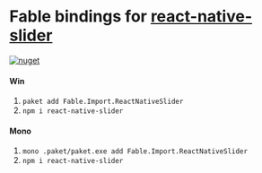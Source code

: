 # Fable bindings for [react-native-slider](https://npmjs.com/package/react-native-slider)

[![nuget](https://badge.fury.io/nu/Fable.Import.ReactNativeSlider.svg)](https://badge.fury.io/nu/Fable.Import.ReactNativeSlider)

#### Win
1. `paket add Fable.Import.ReactNativeSlider`
2. `npm i react-native-slider`

#### Mono
1. `mono .paket/paket.exe add Fable.Import.ReactNativeSlider`
2. `npm i react-native-slider`
